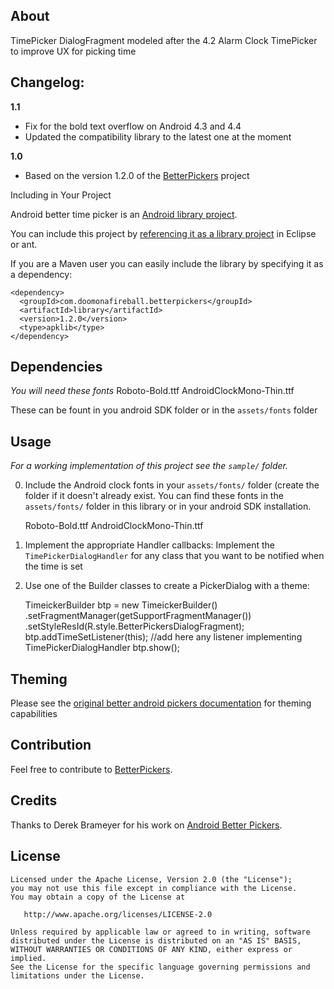 ## About


TimePicker DialogFragment modeled after the 4.2 Alarm Clock TimePicker to improve UX for picking time


## Changelog:

**1.1**
  
  * Fix for the bold text overflow on Android 4.3 and 4.4
  * Updated the compatibility library to the latest one at the moment

**1.0**
  
  * Based on the version 1.2.0 of the [BetterPickers][5] project


Including in Your Project


Android better time picker is an [Android library project][7].

You can include this project by [referencing it as a library project][8] in Eclipse or ant.

If you are a Maven user you can easily include the library by specifying it as
a dependency:

    <dependency>
      <groupId>com.doomonafireball.betterpickers</groupId>
      <artifactId>library</artifactId>
      <version>1.2.0</version>
      <type>apklib</type>
    </dependency>

## Dependencies

*You will need these fonts*
    Roboto-Bold.ttf
    AndroidClockMono-Thin.ttf

These can be fount in you android SDK folder or in the `assets/fonts` folder



## Usage


*For a working implementation of this project see the `sample/` folder.*

  0. Include the Android clock fonts in your `assets/fonts/` folder (create the folder if it doesn't already exist.  You can find these fonts in the `assets/fonts/` folder in this library or in your android SDK installation.

        Roboto-Bold.ttf
        AndroidClockMono-Thin.ttf

  1. Implement the appropriate Handler callbacks:
Implement the `TimePickerDialogHandler` for any class that you want to be notified when the time is set

  2. Use one of the Builder classes to create a PickerDialog with a theme:

        TimeickerBuilder btp = new TimeickerBuilder()
            .setFragmentManager(getSupportFragmentManager())
            .setStyleResId(R.style.BetterPickersDialogFragment);
        btp.addTimeSetListener(this); //add here any listener implementing TimePickerDialogHandler 
        btp.show();


## Theming


Please see the [original better android pickers documentation][5] for theming capabilities



## Contribution


Feel free to contribute to [BetterPickers][5].



## Credits

Thanks to Derek Brameyer for his work on [Android Better Pickers][5].



## License


    Licensed under the Apache License, Version 2.0 (the "License");
    you may not use this file except in compliance with the License.
    You may obtain a copy of the License at

       http://www.apache.org/licenses/LICENSE-2.0

    Unless required by applicable law or agreed to in writing, software
    distributed under the License is distributed on an "AS IS" BASIS,
    WITHOUT WARRANTIES OR CONDITIONS OF ANY KIND, either express or implied.
    See the License for the specific language governing permissions and
    limitations under the License.


 [5]:https://github.com/derekbrameyer/android-betterpickers
 [6]: https://play.google.com/store/apps/details?id=com.doomonafireball.betterpickers.sample
 [7]: http://developer.android.com/guide/developing/projects/projects-eclipse.html
 [8]: http://developer.android.com/guide/developing/projects/projects-eclipse.html#ReferencingLibraryProject
 [9]: http://viewpagerindicator.com/
 [10]: https://github.com/derekbrameyer/android-betterpickers/issues/new
 [11]: https://plus.google.com/108284392618554783657/posts
 [12]: http://willowtreeapps.github.io/OAK/
 [13]: http://www.willowtreeapps.com/
